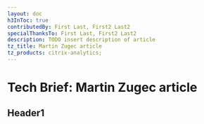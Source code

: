 ```yaml
---
layout: doc
h3InToc: true
contributedBy: First Last, First2 Last2
specialThanksTo: First Last, First2 Last2
description: TODO insert description of article
tz_title: Martin Zugec article
tz_products: citrix-analytics;
---
```

# Tech Brief: Martin Zugec article

## Header1
